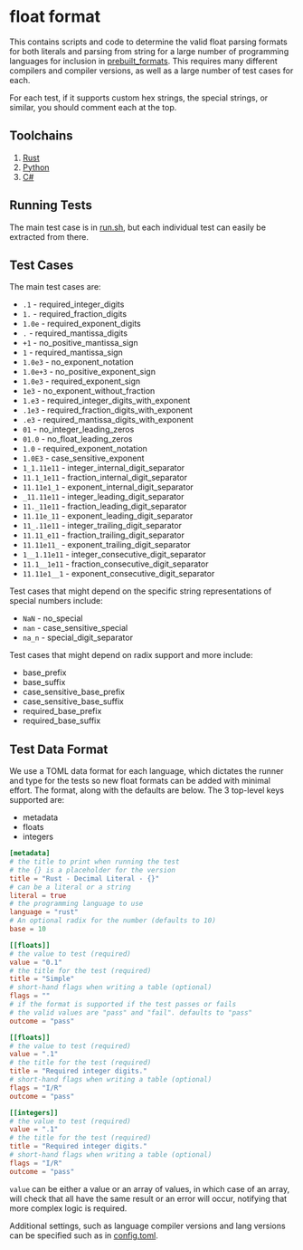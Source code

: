 # float format

This contains scripts and code to determine the valid float parsing formats for both literals and parsing from string for a large number of programming languages for inclusion in [prebuilt_formats](https://github.com/Alexhuszagh/rust-lexical/blob/main/lexical-util/src/prebuilt_formats.rs). This requires many different compilers and compiler versions, as well as a large number of test cases for each.

For each test, if it supports custom hex strings, the special strings, or similar, you should comment each at the top.

## Toolchains

1. [Rust](https://rustup.rs/)
2. [Python](https://www.python.org/downloads/)
3. [C#](https://dotnet.microsoft.com/en-us/download)

## Running Tests

The main test case is in [run.sh](/scripts/run.sh), but each individual test can easily be extracted from there.

## Test Cases

The main test cases are:
- `.1` - required_integer_digits
- `1.` - required_fraction_digits
- `1.0e` - required_exponent_digits
- `.` - required_mantissa_digits
- `+1` - no_positive_mantissa_sign
- `1` - required_mantissa_sign
- `1.0e3` - no_exponent_notation
- `1.0e+3` - no_positive_exponent_sign
- `1.0e3` - required_exponent_sign
- `1e3` - no_exponent_without_fraction
- `1.e3` - required_integer_digits_with_exponent
- `.1e3` - required_fraction_digits_with_exponent
- `.e3` - required_mantissa_digits_with_exponent
- `01` - no_integer_leading_zeros
- `01.0` - no_float_leading_zeros
- `1.0` - required_exponent_notation
- `1.0E3` - case_sensitive_exponent
- `1_1.11e11` - integer_internal_digit_separator
- `11.1_1e11` - fraction_internal_digit_separator
- `11.11e1_1` - exponent_internal_digit_separator
- `_11.11e11` - integer_leading_digit_separator
- `11._11e11` - fraction_leading_digit_separator
- `11.11e_11` - exponent_leading_digit_separator
- `11_.11e11` - integer_trailing_digit_separator
- `11.11_e11` - fraction_trailing_digit_separator
- `11.11e11_` - exponent_trailing_digit_separator
- `1__1.11e11` - integer_consecutive_digit_separator
- `11.1__1e11` - fraction_consecutive_digit_separator
- `11.11e1__1` - exponent_consecutive_digit_separator

Test cases that might depend on the specific string representations of special numbers include:
- `NaN` - no_special
- `nan` - case_sensitive_special
- `na_n` - special_digit_separator

Test cases that might depend on radix support and more include:
- base_prefix
- base_suffix
- case_sensitive_base_prefix
- case_sensitive_base_suffix
- required_base_prefix
- required_base_suffix

## Test Data Format

We use a TOML data format for each language, which dictates the runner and type for the tests so new float formats can be added with minimal effort. The format, along with the defaults are below. The 3 top-level keys supported are:
- metadata
- floats
- integers

```toml
[metadata]
# the title to print when running the test
# the {} is a placeholder for the version
title = "Rust - Decimal Literal - {}"
# can be a literal or a string
literal = true
# the programming language to use
language = "rust"
# An optional radix for the number (defaults to 10)
base = 10

[[floats]]
# the value to test (required)
value = "0.1"
# the title for the test (required)
title = "Simple"
# short-hand flags when writing a table (optional)
flags = ""
# if the format is supported if the test passes or fails
# the valid values are "pass" and "fail". defaults to "pass"
outcome = "pass"

[[floats]]
# the value to test (required)
value = ".1"
# the title for the test (required)
title = "Required integer digits."
# short-hand flags when writing a table (optional)
flags = "I/R"
outcome = "pass"

[[integers]]
# the value to test (required)
value = ".1"
# the title for the test (required)
title = "Required integer digits."
# short-hand flags when writing a table (optional)
flags = "I/R"
outcome = "pass"
```

`value` can be either a value or an array of values, in which case of an array, will check that all have the same result or an error will occur, notifying that more complex logic is required.

Additional settings, such as language compiler versions and lang versions can be specified such as in [config.toml](/config.toml).
